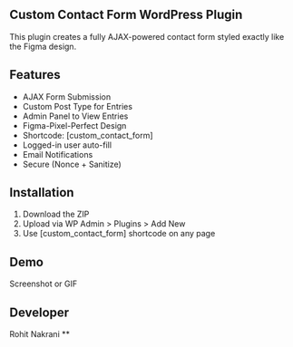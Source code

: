 ##  Custom Contact Form WordPress Plugin

This plugin creates a fully AJAX-powered contact form styled exactly like the Figma design.

## Features
- AJAX Form Submission
- Custom Post Type for Entries
- Admin Panel to View Entries
- Figma-Pixel-Perfect Design
- Shortcode: [custom_contact_form]
- Logged-in user auto-fill
- Email Notifications
- Secure (Nonce + Sanitize)

## Installation
1. Download the ZIP
2. Upload via WP Admin > Plugins > Add New
3. Use [custom_contact_form] shortcode on any page

## Demo
Screenshot or GIF

## Developer
Rohit Nakrani
**
